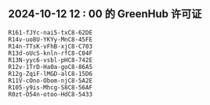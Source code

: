 ## 2024-10-12 12 : 00 的 GreenHub 许可证
```
R161-fJYc-nai5-txC8-62DE
R14v-uo8U-YKYy-MnC8-45FE
R14n-TTsK-vFhB-xjC8-C703
R13d-oUcS-knln-rfC8-C04F
R13N-yyc6-vsbl-pHC8-742E
R12v-1TrD-Ha0a-goC8-86A5
R12g-ZqiF-lMGD-alC8-15D6
R11V-cOno-Obom-njC8-5A2E
R105-y9is-Mhcg-S8C8-56AF
R0zt-O54n-otoo-HdC8-5433
```
